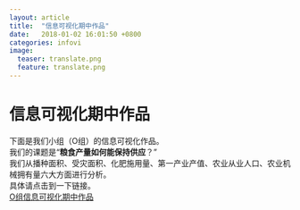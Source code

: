 ```yaml
---
layout: article
title:  "信息可视化期中作品"
date:   2018-01-02 16:01:50 +0800
categories: infovi
image:
  teaser: translate.png
  feature: translate.png
---
```

# 信息可视化期中作品

下面是我们小组（O组）的信息可视化作品。  
我们的课题是“**粮食产量如何能保持供应**？”  
我们从播种面积、受灾面积、化肥施用量、第一产业产值、农业从业人口、农业机械拥有量六大方面进行分析。  
具体请点击到一下链接。  
[O组信息可视化期中作品](https://zoe1122.github.io/qzxxkshzp.github.io/)